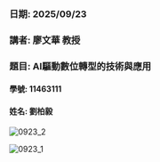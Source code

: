 ### 日期: 2025/09/23

### 講者: 廖文華 教授

### 題目: AI驅動數位轉型的技術與應用

#### 學號: 11463111
#### 姓名: 劉柏毅
![0923_2](https://github.com/user-attachments/assets/cfc62ad1-1e2d-44a3-ae01-7a91b3ae3237)

![0923_1](https://github.com/user-attachments/assets/0ee1743c-2bce-420b-87fa-31cb3dbc83e4)
